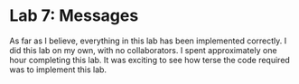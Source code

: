 # Lab 7: Messages

As far as I believe, everything in this lab has been implemented correctly.
I did this lab on my own, with no collaborators. I spent approximately one hour completing this lab.
It was exciting to see how terse the code required was to implement this lab.
